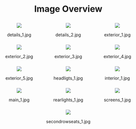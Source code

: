 <h1 style ="text-align: center;"> Image Overview </h1>
<div style="display: flex;
flex-wrap: wrap;
gap: 10px;
justify-content: center;
padding: 10px;" >
<div style="  flex: 1 1 calc(33.333% - 20px); /* Three images per row on large screens */
        max-width: 150px;
        text-align: center;" >
<img src="https://media.evkx.net/multimedia/models/vinfast/vf8/vf8_plus/details_1_st.jpg" style="    flex: 1 1 calc(33.333% - 20px); /* Three images per row on large screens */
    max-width: 150px;
    text-align: center;
  ">
<p>details_1.jpg</p>
</div>
<div style="  flex: 1 1 calc(33.333% - 20px); /* Three images per row on large screens */
        max-width: 150px;
        text-align: center;" >
<img src="https://media.evkx.net/multimedia/models/vinfast/vf8/vf8_plus/details_2_st.jpg" style="    flex: 1 1 calc(33.333% - 20px); /* Three images per row on large screens */
    max-width: 150px;
    text-align: center;
  ">
<p>details_2.jpg</p>
</div>
<div style="  flex: 1 1 calc(33.333% - 20px); /* Three images per row on large screens */
        max-width: 150px;
        text-align: center;" >
<img src="https://media.evkx.net/multimedia/models/vinfast/vf8/vf8_plus/exterior_1_st.jpg" style="    flex: 1 1 calc(33.333% - 20px); /* Three images per row on large screens */
    max-width: 150px;
    text-align: center;
  ">
<p>exterior_1.jpg</p>
</div>
<div style="  flex: 1 1 calc(33.333% - 20px); /* Three images per row on large screens */
        max-width: 150px;
        text-align: center;" >
<img src="https://media.evkx.net/multimedia/models/vinfast/vf8/vf8_plus/exterior_2_st.jpg" style="    flex: 1 1 calc(33.333% - 20px); /* Three images per row on large screens */
    max-width: 150px;
    text-align: center;
  ">
<p>exterior_2.jpg</p>
</div>
<div style="  flex: 1 1 calc(33.333% - 20px); /* Three images per row on large screens */
        max-width: 150px;
        text-align: center;" >
<img src="https://media.evkx.net/multimedia/models/vinfast/vf8/vf8_plus/exterior_3_st.jpg" style="    flex: 1 1 calc(33.333% - 20px); /* Three images per row on large screens */
    max-width: 150px;
    text-align: center;
  ">
<p>exterior_3.jpg</p>
</div>
<div style="  flex: 1 1 calc(33.333% - 20px); /* Three images per row on large screens */
        max-width: 150px;
        text-align: center;" >
<img src="https://media.evkx.net/multimedia/models/vinfast/vf8/vf8_plus/exterior_4_st.jpg" style="    flex: 1 1 calc(33.333% - 20px); /* Three images per row on large screens */
    max-width: 150px;
    text-align: center;
  ">
<p>exterior_4.jpg</p>
</div>
<div style="  flex: 1 1 calc(33.333% - 20px); /* Three images per row on large screens */
        max-width: 150px;
        text-align: center;" >
<img src="https://media.evkx.net/multimedia/models/vinfast/vf8/vf8_plus/exterior_5_st.jpg" style="    flex: 1 1 calc(33.333% - 20px); /* Three images per row on large screens */
    max-width: 150px;
    text-align: center;
  ">
<p>exterior_5.jpg</p>
</div>
<div style="  flex: 1 1 calc(33.333% - 20px); /* Three images per row on large screens */
        max-width: 150px;
        text-align: center;" >
<img src="https://media.evkx.net/multimedia/models/vinfast/vf8/vf8_plus/headligts_1_st.jpg" style="    flex: 1 1 calc(33.333% - 20px); /* Three images per row on large screens */
    max-width: 150px;
    text-align: center;
  ">
<p>headligts_1.jpg</p>
</div>
<div style="  flex: 1 1 calc(33.333% - 20px); /* Three images per row on large screens */
        max-width: 150px;
        text-align: center;" >
<img src="https://media.evkx.net/multimedia/models/vinfast/vf8/vf8_plus/interior_1_st.jpg" style="    flex: 1 1 calc(33.333% - 20px); /* Three images per row on large screens */
    max-width: 150px;
    text-align: center;
  ">
<p>interior_1.jpg</p>
</div>
<div style="  flex: 1 1 calc(33.333% - 20px); /* Three images per row on large screens */
        max-width: 150px;
        text-align: center;" >
<img src="https://media.evkx.net/multimedia/models/vinfast/vf8/vf8_plus/main_1_st.jpg" style="    flex: 1 1 calc(33.333% - 20px); /* Three images per row on large screens */
    max-width: 150px;
    text-align: center;
  ">
<p>main_1.jpg</p>
</div>
<div style="  flex: 1 1 calc(33.333% - 20px); /* Three images per row on large screens */
        max-width: 150px;
        text-align: center;" >
<img src="https://media.evkx.net/multimedia/models/vinfast/vf8/vf8_plus/rearlights_1_st.jpg" style="    flex: 1 1 calc(33.333% - 20px); /* Three images per row on large screens */
    max-width: 150px;
    text-align: center;
  ">
<p>rearlights_1.jpg</p>
</div>
<div style="  flex: 1 1 calc(33.333% - 20px); /* Three images per row on large screens */
        max-width: 150px;
        text-align: center;" >
<img src="https://media.evkx.net/multimedia/models/vinfast/vf8/vf8_plus/screens_1_st.jpg" style="    flex: 1 1 calc(33.333% - 20px); /* Three images per row on large screens */
    max-width: 150px;
    text-align: center;
  ">
<p>screens_1.jpg</p>
</div>
<div style="  flex: 1 1 calc(33.333% - 20px); /* Three images per row on large screens */
        max-width: 150px;
        text-align: center;" >
<img src="https://media.evkx.net/multimedia/models/vinfast/vf8/vf8_plus/secondrowseats_1_st.jpg" style="    flex: 1 1 calc(33.333% - 20px); /* Three images per row on large screens */
    max-width: 150px;
    text-align: center;
  ">
<p>secondrowseats_1.jpg</p>
</div>
</div>
